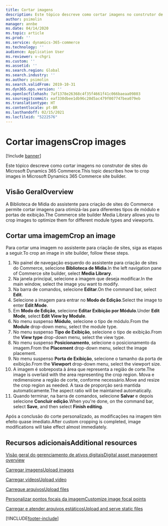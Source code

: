 ```yaml
---
title: Cortar imagens
description: Este tópico descreve como cortar imagens no construtor de sites do Microsoft Dynamics 365 Commerce.
author: psimolin
manager: annbe
ms.date: 04/14/2020
ms.topic: article
ms.prod: ''
ms.service: dynamics-365-commerce
ms.technology: ''
audience: Application User
ms.reviewer: v-chgri
ms.custom: ''
ms.assetid: ''
ms.search.region: Global
ms.search.industry: ''
ms.author: psimolin
ms.search.validFrom: 2019-10-31
ms.dyn365.ops.version: ''
ms.openlocfilehash: 7af1378e26368c4f35f4661f41c066baeaa09803
ms.sourcegitcommit: eaf330dbee1db96c20d5ac479f007747bea079eb
ms.translationtype: HT
ms.contentlocale: pt-BR
ms.lasthandoff: 02/15/2021
ms.locfileid: "5222576"
---
```

# <a name="crop-images"></a><span data-ttu-id="31a29-103">Cortar imagens</span><span class="sxs-lookup"><span data-stu-id="31a29-103">Crop images</span></span>

[!include [banner](includes/banner.md)]

<span data-ttu-id="31a29-104">Este tópico descreve como cortar imagens no construtor de sites do Microsoft Dynamics 365 Commerce.</span><span class="sxs-lookup"><span data-stu-id="31a29-104">This topic describes how to crop images in Microsoft Dynamics 365 Commerce site builder.</span></span>

## <a name="overview"></a><span data-ttu-id="31a29-105">Visão Geral</span><span class="sxs-lookup"><span data-stu-id="31a29-105">Overview</span></span>

<span data-ttu-id="31a29-106">A Biblioteca de Mídia do assistente para criação de sites do Commerce permite cortar imagens para otimizá-las para diferentes tipos de módulo e portas de exibição.</span><span class="sxs-lookup"><span data-stu-id="31a29-106">The Commerce site builder Media Library allows you to crop images to optimize them for different module types and viewports.</span></span>

## <a name="crop-an-image"></a><span data-ttu-id="31a29-107">Cortar uma imagem</span><span class="sxs-lookup"><span data-stu-id="31a29-107">Crop an image</span></span>

<span data-ttu-id="31a29-108">Para cortar uma imagem no assistente para criação de sites, siga as etapas a seguir.</span><span class="sxs-lookup"><span data-stu-id="31a29-108">To crop an image in site builder, follow these steps.</span></span>

1. <span data-ttu-id="31a29-109">No painel de navegação esquerdo do assistente para criação de sites do Commerce, selecione **Biblioteca de Mídia**.</span><span class="sxs-lookup"><span data-stu-id="31a29-109">In the left navigation pane of Commerce site builder, select **Media Library**.</span></span>
1. <span data-ttu-id="31a29-110">Na janela principal, selecione a imagem que deseja modificar.</span><span class="sxs-lookup"><span data-stu-id="31a29-110">In the main window, select the image you want to modify.</span></span>
1. <span data-ttu-id="31a29-111">Na barra de comandos, selecione **Editar**.</span><span class="sxs-lookup"><span data-stu-id="31a29-111">On the command bar, select **Edit**.</span></span>
1. <span data-ttu-id="31a29-112">Selecione a imagem para entrar no **Modo de Edição**.</span><span class="sxs-lookup"><span data-stu-id="31a29-112">Select the image to enter **Edit Mode**.</span></span>
1. <span data-ttu-id="31a29-113">Em **Modo de Edição**, selecione **Editar Exibição por Módulo**.</span><span class="sxs-lookup"><span data-stu-id="31a29-113">Under **Edit Mode**, select **Edit View by Module**.</span></span>
1. <span data-ttu-id="31a29-114">No menu suspenso **Módulo**, selecione o tipo de módulo.</span><span class="sxs-lookup"><span data-stu-id="31a29-114">From the **Module** drop-down menu, select the module type.</span></span>
1. <span data-ttu-id="31a29-115">No menu suspenso **Tipo de Exibição**, selecione o tipo de exibição.</span><span class="sxs-lookup"><span data-stu-id="31a29-115">From the **View type** drop-down menu, select the view type.</span></span>
1. <span data-ttu-id="31a29-116">No menu suspenso **Posicionamento**, selecione o posicionamento da imagem.</span><span class="sxs-lookup"><span data-stu-id="31a29-116">From the **Placement** drop-down menu, select the image placement.</span></span>
1. <span data-ttu-id="31a29-117">No menu suspenso **Porta de Exibição**, selecione o tamanho da porta de exibição.</span><span class="sxs-lookup"><span data-stu-id="31a29-117">From the **Viewport** drop-down menu, select the viewport size.</span></span>
1. <span data-ttu-id="31a29-118">A imagem é sobreposta à área que representa a região de corte.</span><span class="sxs-lookup"><span data-stu-id="31a29-118">The image is overlaid with the area representing the crop region.</span></span> <span data-ttu-id="31a29-119">Mova e redimensione a região de corte, conforme necessário.</span><span class="sxs-lookup"><span data-stu-id="31a29-119">Move and resize the crop region as needed.</span></span> <span data-ttu-id="31a29-120">A taxa de proporção será mantida automaticamente.</span><span class="sxs-lookup"><span data-stu-id="31a29-120">The aspect ratio will be maintained automatically.</span></span>
1. <span data-ttu-id="31a29-121">Quando terminar, na barra de comandos, selecione **Salvar** e depois selecione **Concluir edição**.</span><span class="sxs-lookup"><span data-stu-id="31a29-121">When you're done, on the command bar, select **Save**, and then select **Finish editing**.</span></span> 

<span data-ttu-id="31a29-122">Após a conclusão do corte personalizado, as modificações na imagem têm efeito quase imediato.</span><span class="sxs-lookup"><span data-stu-id="31a29-122">After custom cropping is completed, image modifications will take effect almost immediately.</span></span>

## <a name="additional-resources"></a><span data-ttu-id="31a29-123">Recursos adicionais</span><span class="sxs-lookup"><span data-stu-id="31a29-123">Additional resources</span></span>

[<span data-ttu-id="31a29-124">Visão geral do gerenciamento de ativos digitais</span><span class="sxs-lookup"><span data-stu-id="31a29-124">Digital asset management overview</span></span>](dam-overview.md)

[<span data-ttu-id="31a29-125">Carregar imagens</span><span class="sxs-lookup"><span data-stu-id="31a29-125">Upload images</span></span>](dam-upload-images.md)

[<span data-ttu-id="31a29-126">Carregar vídeos</span><span class="sxs-lookup"><span data-stu-id="31a29-126">Upload video</span></span>](dam-upload-video.md)

[<span data-ttu-id="31a29-127">Carregue arquivos</span><span class="sxs-lookup"><span data-stu-id="31a29-127">Upload files</span></span>](dam-upload-files.md)

[<span data-ttu-id="31a29-128">Personalizar pontos focais da imagem</span><span class="sxs-lookup"><span data-stu-id="31a29-128">Customize image focal points</span></span>](dam-custom-focal-point.md)

[<span data-ttu-id="31a29-129">Carregar e atender arquivos estáticos</span><span class="sxs-lookup"><span data-stu-id="31a29-129">Upload and serve static files</span></span>](upload-serve-static-files.md)


[!INCLUDE[footer-include](../includes/footer-banner.md)]